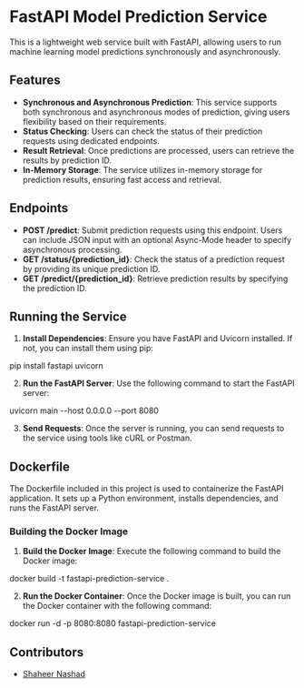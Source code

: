 # FastAPI Model Prediction Service

This is a lightweight web service built with FastAPI, allowing users to run machine learning model predictions synchronously and asynchronously.

## Features

- **Synchronous and Asynchronous Prediction**: This service supports both synchronous and asynchronous modes of prediction, giving users flexibility based on their requirements.
- **Status Checking**: Users can check the status of their prediction requests using dedicated endpoints.
- **Result Retrieval**: Once predictions are processed, users can retrieve the results by prediction ID.
- **In-Memory Storage**: The service utilizes in-memory storage for prediction results, ensuring fast access and retrieval.

## Endpoints

- **POST /predict**: Submit prediction requests using this endpoint. Users can include JSON input with an optional Async-Mode header to specify asynchronous processing.
- **GET /status/{prediction_id}**: Check the status of a prediction request by providing its unique prediction ID.
- **GET /predict/{prediction_id}**: Retrieve prediction results by specifying the prediction ID.

## Running the Service

1. **Install Dependencies**: Ensure you have FastAPI and Uvicorn installed. If not, you can install them using pip:

  pip install fastapi uvicorn


2. **Run the FastAPI Server**: Use the following command to start the FastAPI server:

  uvicorn main --host 0.0.0.0 --port 8080


3. **Send Requests**: Once the server is running, you can send requests to the service using tools like cURL or Postman.

## Dockerfile

The Dockerfile included in this project is used to containerize the FastAPI application. It sets up a Python environment, installs dependencies, and runs the FastAPI server.

### Building the Docker Image

1. **Build the Docker Image**: Execute the following command to build the Docker image:

  docker build -t fastapi-prediction-service .


2. **Run the Docker Container**: Once the Docker image is built, you can run the Docker container with the following command:

  docker run -d -p 8080:8080 fastapi-prediction-service


## Contributors

- [Shaheer Nashad](https://github.com/s-nashad2020)
